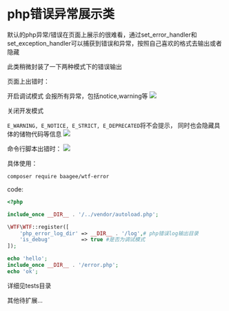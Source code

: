 # php错误异常展示类
默认的php异常/错误在页面上展示的很难看，通过set_error_handler和set_exception_handler可以捕获到错误和异常，按照自己喜欢的格式去输出或者隐藏

此类稍微封装了一下两种模式下的错误输出

页面上出错时：

开启调试模式 会报所有异常，包括notice,warning等
![](https://meinv-1256151484.cos.ap-beijing.myqcloud.com/tuchuang/page.png)

关闭开发模式

`E_WARNING, E_NOTICE, E_STRICT, E_DEPRECATED`将不会提示，
同时也会隐藏具体的储物代码等信息
![](https://meinv-1256151484.cos.ap-beijing.myqcloud.com/tuchuang/page2.png)

命令行脚本出错时：
![](https://meinv-1256151484.cos.ap-beijing.myqcloud.com/tuchuang/QQ20181231-162107%402x.png)

具体使用：

`composer require baagee/wtf-error`

code:
```php
<?php

include_once __DIR__ . '/../vendor/autoload.php';

\WTF\WTF::register([
    'php_error_log_dir' => __DIR__ . '/log',# php错误log输出目录
    'is_debug'          => true #是否为调试模式
]);

echo 'hello';
include_once __DIR__ . '/error.php';
echo 'ok';
```

详细见tests目录

其他待扩展...
